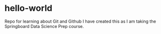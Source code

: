 # hello-world
Repo for learning about Git and Github
I have created this as I am taking the Springboard Data Science Prep course.
